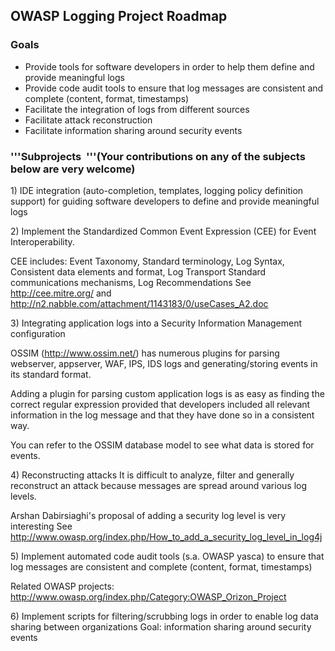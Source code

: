 ## **OWASP Logging Project Roadmap**



### **Goals**

  - Provide tools for software developers in order to help them define
    and provide meaningful logs
  - Provide code audit tools to ensure that log messages are consistent
    and complete (content, format, timestamps)
  - Facilitate the integration of logs from different sources
  - Facilitate attack reconstruction
  - Facilitate information sharing around security events




### '''Subprojects  '''(Your contributions on any of the subjects below are very welcome)

1\) IDE integration (auto-completion, templates, logging policy
definition support) for guiding software developers to define and
provide meaningful logs

2\) Implement the Standardized Common Event Expression (CEE) for Event
Interoperability.

CEE includes: Event Taxonomy, Standard terminology, Log Syntax,
Consistent data elements and format, Log Transport Standard
communications mechanisms, Log Recommendations See
<http://cee.mitre.org/> and
<http://n2.nabble.com/attachment/1143183/0/useCases_A2.doc>

3\) Integrating application logs into a Security Information Management
configuration

OSSIM (http://www.ossim.net/) has numerous plugins for parsing
webserver, appserver, WAF, IPS, IDS logs and generating/storing events
in its standard format.

Adding a plugin for parsing custom application logs is as easy as
finding the correct regular expression provided that developers included
all relevant information in the log message and that they have done so
in a consistent way.

You can refer to the OSSIM database model to see what data is stored for
events.

4\) Reconstructing attacks It is difficult to analyze, filter and
generally reconstruct an attack because messages are spread around
various log levels.

Arshan Dabirsiaghi's proposal of adding a security log level is very
interesting See
<http://www.owasp.org/index.php/How_to_add_a_security_log_level_in_log4j>

5\) Implement automated code audit tools (s.a. OWASP yasca) to ensure
that log messages are consistent and complete (content, format,
timestamps)

Related OWASP projects:
<http://www.owasp.org/index.php/Category:OWASP_Orizon_Project>

6\) Implement scripts for filtering/scrubbing logs in order to enable
log data sharing between organizations Goal: information sharing around
security events
